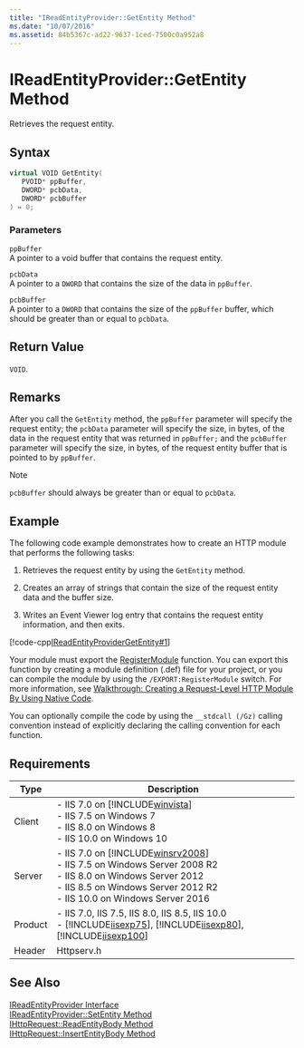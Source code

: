 ```yaml
---
title: "IReadEntityProvider::GetEntity Method"
ms.date: "10/07/2016"
ms.assetid: 84b5367c-ad22-9637-1ced-7500c0a952a8
---
```

# IReadEntityProvider::GetEntity Method

Retrieves the request entity.  
  
## Syntax  
  
```cpp  
virtual VOID GetEntity(  
   PVOID* ppBuffer,  
   DWORD* pcbData,  
   DWORD* pcbBuffer  
) = 0;  
```  
  
### Parameters  

 `ppBuffer`  
 A pointer to a void buffer that contains the request entity.  
  
 `pcbData`  
 A pointer to a `DWORD` that contains the size of the data in `ppBuffer`.  
  
 `pcbBuffer`  
 A pointer to a `DWORD` that contains the size of the `ppBuffer` buffer, which should be greater than or equal to `pcbData`.  
  
## Return Value  

 `VOID`.  
  
## Remarks  

 After you call the `GetEntity` method, the `ppBuffer` parameter will specify the request entity; the `pcbData` parameter will specify the size, in bytes, of the data in the request entity that was returned in `ppBuffer;` and the `pcbBuffer` parameter will specify the size, in bytes, of the request entity buffer that is pointed to by `ppBuffer`.  
  
> [!NOTE]
>  `pcbBuffer` should always be greater than or equal to `pcbData`.  
  
## Example  

 The following code example demonstrates how to create an HTTP module that performs the following tasks:  
  
1. Retrieves the request entity by using the `GetEntity` method.  
  
2. Creates an array of strings that contain the size of the request entity data and the buffer size.  
  
3. Writes an Event Viewer log entry that contains the request entity information, and then exits.  
  
 [!code-cpp[IReadEntityProviderGetEntity#1](../../../samples/snippets/cpp/VS_Snippets_IIS/IIS7/IReadEntityProviderGetEntity/cpp/IReadEntityProviderGetEntity.cpp#1)]  
  
 Your module must export the [RegisterModule](../../web-development-reference/native-code-api-reference/pfn-registermodule-function.md) function. You can export this function by creating a module definition (.def) file for your project, or you can compile the module by using the `/EXPORT:RegisterModule` switch. For more information, see [Walkthrough: Creating a Request-Level HTTP Module By Using Native Code](../../web-development-reference/native-code-development-overview/walkthrough-creating-a-request-level-http-module-by-using-native-code.md).  
  
 You can optionally compile the code by using the `__stdcall (/Gz)` calling convention instead of explicitly declaring the calling convention for each function.  
  
## Requirements  
  
|Type|Description|  
|----------|-----------------|  
|Client|-   IIS 7.0 on [!INCLUDE[winvista](../../wmi-provider/includes/winvista-md.md)]<br />-   IIS 7.5 on Windows 7<br />-   IIS 8.0 on Windows 8<br />-   IIS 10.0 on Windows 10|  
|Server|-   IIS 7.0 on [!INCLUDE[winsrv2008](../../wmi-provider/includes/winsrv2008-md.md)]<br />-   IIS 7.5 on Windows Server 2008 R2<br />-   IIS 8.0 on Windows Server 2012<br />-   IIS 8.5 on Windows Server 2012 R2<br />-   IIS 10.0 on Windows Server 2016|  
|Product|-   IIS 7.0, IIS 7.5, IIS 8.0, IIS 8.5, IIS 10.0<br />-   [!INCLUDE[iisexp75](../../web-development-reference/native-code-api-reference/includes/iisexp75-md.md)], [!INCLUDE[iisexp80](../../web-development-reference/native-code-api-reference/includes/iisexp80-md.md)], [!INCLUDE[iisexp100](../../web-development-reference/native-code-api-reference/includes/iisexp100-md.md)]|  
|Header|Httpserv.h|  
  
## See Also  

 [IReadEntityProvider Interface](../../web-development-reference/native-code-api-reference/ireadentityprovider-interface.md)   
 [IReadEntityProvider::SetEntity Method](../../web-development-reference/native-code-api-reference/ireadentityprovider-setentity-method.md)   
 [IHttpRequest::ReadEntityBody Method](../../web-development-reference/native-code-api-reference/ihttprequest-readentitybody-method.md)   
 [IHttpRequest::InsertEntityBody Method](../../web-development-reference/native-code-api-reference/ihttprequest-insertentitybody-method.md)
